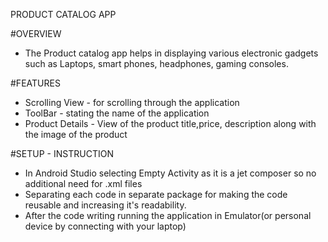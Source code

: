 PRODUCT CATALOG APP

#OVERVIEW
- The Product catalog app helps in displaying various electronic gadgets such as Laptops, smart phones, headphones, gaming consoles.

#FEATURES
- Scrolling View - for scrolling through the application
- ToolBar - stating the name of the application
- Product Details - View of the product title,price, description along with the image of the product

#SETUP - INSTRUCTION
- In Android Studio selecting Empty Activity as it is a jet composer so no additional need for .xml files
- Separating each code in separate package for making the code reusable and increasing it's readability.
- After the code writing running the application in Emulator(or personal device by connecting with your laptop)
